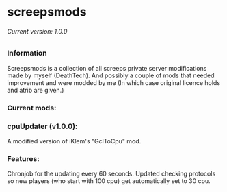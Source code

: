 # screepsmods
###### Current version: 1.0.0
### Information
Screepsmods is a collection of all screeps private server modifications made by myself (DeathTech).
And possibly a couple of mods that needed improvement and were modded by me (In which case original licence holds and atrib are given.)

### Current mods:

### cpuUpdater (v1.0.0): 
A modified version of iKlem's "GclToCpu" mod.

### Features:
Chronjob for the updating every 60 seconds.
Updated checking protocols so new players (who start with 100 cpu) get automatically set to 30 cpu.
